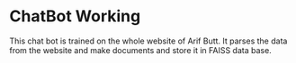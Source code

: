 # ChatBot Working

This chat bot is trained on the whole website of Arif Butt. 
It parses the data from the website and make documents and store it in FAISS data base.
